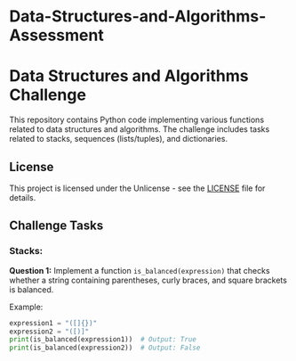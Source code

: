 # Data-Structures-and-Algorithms-Assessment

# Data Structures and Algorithms Challenge

This repository contains Python code implementing various functions related to data structures and algorithms. The challenge includes tasks related to stacks, sequences (lists/tuples), and dictionaries.

## License

This project is licensed under the Unlicense - see the [LICENSE](LICENSE) file for details.

## Challenge Tasks

### Stacks:

**Question 1:** Implement a function `is_balanced(expression)` that checks whether a string containing parentheses, curly braces, and square brackets is balanced.

Example:

```python
expression1 = "([]{})"
expression2 = "([)]"
print(is_balanced(expression1))  # Output: True
print(is_balanced(expression2))  # Output: False